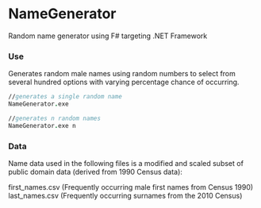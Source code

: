 # NameGenerator
Random name generator using F# targeting .NET Framework

### Use
Generates random male names using random numbers to select from several hundred options with varying percentage chance of occurring. 

```fsharp
//generates a single random name
NameGenerator.exe

//generates n random names
NameGenerator.exe n
```

### Data

Name data used in the following files is a modified and scaled subset of public domain data (derived from 1990 Census data): <br/>

first_names.csv (Frequently occurring male first names from Census 1990)<br />
last_names.csv (Frequently occurring surnames from the 2010 Census)
